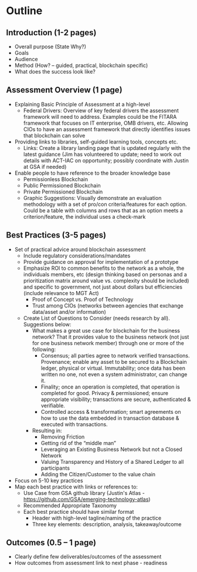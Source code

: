 # Outline

## Introduction (1-2 pages)

- Overall purpose (State Why?)
- Goals
- Audience
- Method (How? – guided, practical, blockchain specific)
- What does the success look like?

## Assessment Overview (1 page)

- Explaining Basic Principle of Assessment at a high-level
  - Federal Drivers: Overview of key federal drivers the assessment framework will need to address. Examples could be the FITARA framework that focuses on IT enterprise, OMB drivers, etc. Allowing CIOs to have an assessment framework that directly identifies issues that blockchain can solve
- Providing links to libraries, self-guided learning tools, concepts etc.
  - Links: Create a library landing page that is updated regularly with the latest guidance (Jim has volunteered to update; need to work out details with ACT-IAC on opportunity; possibly coordinate with Justin at GSA if needed)
- Enable people to have reference to the broader knowledge base
  - Permissionless Blockchain
  - Public Permissioned Blockchain
  - Private Permissioned Blockchain
  - Graphic Suggestions: Visually demonstrate an evaluation methodology with a set of pro/con criteria/features for each option. Could be a table with columns and rows that as an option meets a criterion/feature, the individual uses a check-mark

## Best Practices (3-5 pages)

- Set of practical advice around blockchain assessment
  - Include regulatory considerations/mandates
  - Provide guidance on approval for implementation of a prototype
  - Emphasize ROI to common benefits to the network as a whole, the individuals members, etc (design thinking based on personas and a prioritization matrix around value vs. complexity should be included) and specific to government, not just about dollars but efficiencies (include relevance to MGT Act)
    - Proof of Concept vs. Proof of Technology
    - Trust among CIOs (networks between agencies that exchange data/asset and/or information)
  - Create List of Questions to Consider (needs research by all). Suggestions below:
    - What makes a great use case for blockchain for the business network? That it provides value to the business network (not just for one business network member) through one or more of the following: 
      - Consensus; all parties agree to network verified transactions. 
Provenance; enable any asset to be secured to a Blockchain ledger, physical or virtual. 
Immutability; once data has been written no one, not even a system administrator, can change it.
      - Finality; once an operation is completed, that operation is completed for good.
Privacy & permissioned; ensure appropriate visibility; transactions are secure, authenticated & verifiable.
      - Controlled access & transformation; smart agreements on how to use the data embedded in transaction database & executed with transactions.
    - Resulting in:
      - Removing Friction
      - Getting rid of the “middle man”
      - Leveraging an Existing Business Network but not a Closed Network
      - Valuing Transparency and History of a Shared Ledger to all participants
      - Adding the Citizen/Customer to the value chain
- Focus on 5-10 key practices
- Map each best practice with links or references to:
  - Use Case from GSA github library (Justin's Atlas - https://github.com/GSA/emerging-technology-atlas)
  - Recommended Appropriate Taxonomy
  - Each best practice should have similar format
    - Header with high-level tagline/naming of the practice
    - Three key elements: description, analysis, takeaway/outcome

## Outcomes (0.5 – 1 page)

- Clearly define few deliverables/outcomes of the assessment
- How outcomes from assessment link to next phase - readiness
